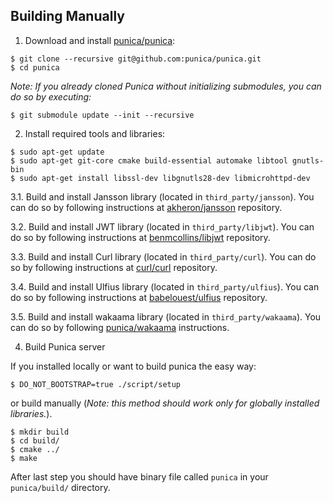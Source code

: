 **Building Manually**
----
1. Download and install [punica/punica](https://github.com/punica/punica):
```
$ git clone --recursive git@github.com:punica/punica.git
$ cd punica
```
_Note: If you already cloned Punica without initializing submodules, you can do so by executing:_
    
```
$ git submodule update --init --recursive
```
2. Install required tools and libraries:
```
$ sudo apt-get update
$ sudo apt-get git-core cmake build-essential automake libtool gnutls-bin
$ sudo apt-get install libssl-dev libgnutls28-dev libmicrohttpd-dev
```

3.1. Build and install Jansson library (located in `third_party/jansson`). You can do so by following instructions at [akheron/jansson](https://github.com/akheron/jansson) repository.

3.2. Build and install JWT library (located in `third_party/libjwt`). You can do so by following instructions at [benmcollins/libjwt](https://github.com/benmcollins/libjwt) repository.

3.3. Build and install Curl library (located in `third_party/curl`). You can do so by following instructions at [curl/curl](https://github.com/curl/curl) repository.

3.4. Build and install Ulfius library (located in `third_party/ulfius`). You can do so by following instructions at [babelouest/ulfius](https://github.com/babelouest/ulfius) repository.

3.5. Build and install wakaama library (located in `third_party/wakaama`). You can do so by following [punica/wakaama](https://github.com/punica/wakaama) instructions.

4. Build Punica server

If you installed locally or want to build punica the easy way:
```
$ DO_NOT_BOOTSTRAP=true ./script/setup
```
or build manually (_Note: this method should work only for globally installed libraries._).
```
$ mkdir build
$ cd build/
$ cmake ../
$ make
```
After last step you should have binary file called `punica` in your `punica/build/` directory.

